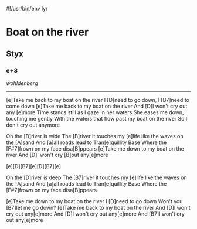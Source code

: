 #!/usr/bin/env lyr
# Boat on the river
## Styx
### e+3

*wohldenberg*

---

[e]Take me back to my boat on the river
I [D]need to go down, I [B7]need to come down
[e]Take me back to my boat on the river
And [D]I won't cry out any [e]more
Time stands still as I gaze In her waters
She eases me down, touching me gently
With the waters that flow past my boat on the river
So I don't cry out anymore

Oh the [D]river is wide
The [B]river it touches my [e]life like the waves on the [A]sand
And [a]all roads lead to Tran[e]quillity Base
Where the [F#7]frown on my face disa[B]ppears
[e]Take me down to my boat on the river
And [D]I won't cry [B]out any[e]more

[e][D][B7][e][D][B7][e]

Oh the [D]river is deep
The [B7]river it touches my [e]life like the waves on the [A]sand
And [a]all roads lead to Tran[e]quillity Base
Where the [F#7]frown on my face disa[B]ppears

[e]Take me down to my boat on the river
I [D]need to go down
Won't you [B7]let me go down?
[e]Take me back to my boat on the river
And [D]I won't cry out any[e]more
And [D]I won't cry out any[e]more
And [B7]I won't cry out any[e]more